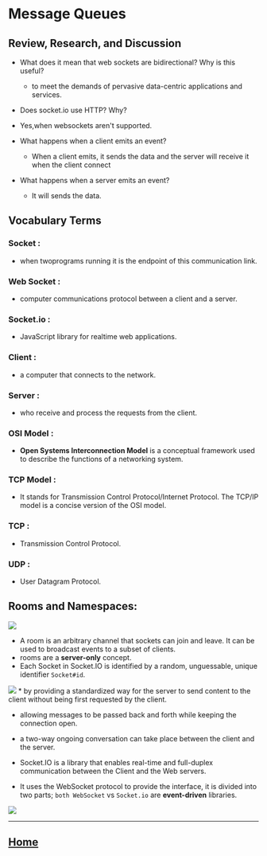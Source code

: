 #  Message Queues
## Review, Research, and Discussion
* What does it mean that web sockets are bidirectional? Why is this useful?
  * to meet the demands of pervasive data-centric applications and services.

* Does socket.io use HTTP? Why?
 * Yes,when websockets aren't supported.


* What happens when a client emits an event?
  * When a client emits, it sends the data and the server will receive it when the client connect



* What happens when a server emits an event?
  *  It will sends the data.



## Vocabulary Terms

### Socket :
* when twoprograms running it is the endpoint of this communication link.
### Web Socket :
* computer communications protocol between a client and a server.


### Socket.io :
* JavaScript library for realtime web applications.

### Client :
* a computer that connects to the network. 
### Server :
*  who receive and process the requests from the client.
### OSI Model :
* **Open Systems Interconnection Model** is a conceptual framework used to describe the functions of a networking system.
### TCP Model :
* It stands for Transmission Control Protocol/Internet Protocol. The TCP/IP model is a concise version of the OSI model.
### TCP :
* Transmission Control Protocol.
### UDP :
* User Datagram Protocol.



## Rooms and Namespaces:
<img src ="https://i.ytimg.com/vi/YiNmG0h-av4/maxresdefault.jpg">

* A room is an arbitrary channel that sockets can join and leave. It can be used to broadcast events to a subset of clients.
*  rooms are a **server-only** concept.
* Each Socket in Socket.IO is identified by a random, unguessable, unique identifier `Socket#id`.

<img src ="https://i.stack.imgur.com/HbtlH.png">
* by providing a standardized way for the server to send content to the client without being first requested by the client.

* allowing messages to be passed back and forth while keeping the connection open.

* a two-way ongoing conversation can take place between the client and the server.

* Socket.IO is a library that enables real-time and full-duplex communication between the Client and the Web servers. 
* It uses the WebSocket protocol to provide the interface, it is divided into two parts; `both WebSocket` vs `Socket.io` are **event-driven** libraries.

<img src ="https://socket.io/images/rooms2.png">





*****************************************************************

## [ Home ](https://reem-alqurm.github.io/ReadingNotes/)